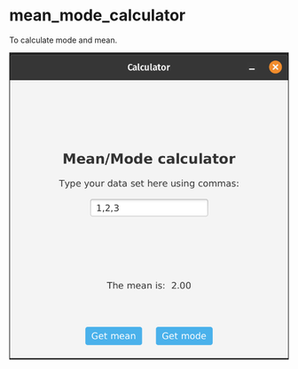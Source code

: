 # mean_mode_calculator
To calculate mode and mean.

![image](https://raw.githubusercontent.com/wadewilsones/mean_mode_calculator/main/Calculator.png)
